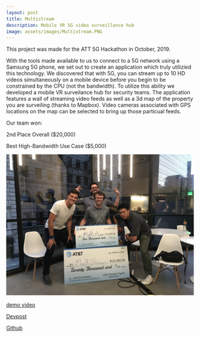 ```yaml
---
layout: post
title: Multistream
description: Mobile VR 5G video surveillance hub
image: assets/images/Multistream.PNG
---
```


This project was made for the ATT 5G Hackathon in October, 2019.

With the tools made available to us to connect to a 5G network using a Samsung 5G phone, we set out to create an application which truly utilizied this technology. We discovered that with 5G, you can stream up to 10 HD videos simultaneously on a mobile device before you begin to be constrained by the CPU (not the bandwidth). To utilize this ability we developed a mobile VR surveilance hub for security teams. The application features a wall of streaming video feeds as well as a 3d map of the property you are surveiling (thanks to Mapbox). Video cameras associated with GPS locations on the map can be selected to bring up those particual feeds. 

Our team won:

2nd Place Overall ($20,000)

Best High-Bandwidth Use Case ($5,000)

![image](/assets/images/Multistream2.jpg)

[demo video](https://www.youtube.com/watch?v=ZAl5yLESzMY)

[Devpost](https://devpost.com/software/lifesaver5g)

[Github](https://github.com/druerridge/ekdj-att-2019)
